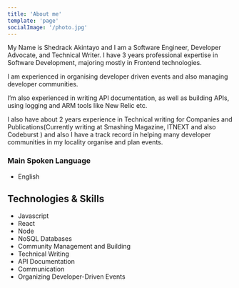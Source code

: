 ```yaml
---
title: 'About me'
template: 'page'
socialImage: '/photo.jpg'
---
```


My Name is Shedrack Akintayo and I am a Software Engineer, Developer Advocate, and Technical Writer. I have 3 years professional expertise in Software Development, majoring mostly in Frontend technologies.

I am experienced in organising developer driven events and also managing developer communities.

I’m also experienced in writing API documentation, as well as building APIs, using logging and ARM tools like New Relic etc.

I also have about 2 years experience in Technical writing for Companies and Publications(Currently writing at Smashing Magazine, ITNEXT and also Codeburst ) and also I have a track record in helping many developer communities in my locality organise and plan events.

### Main Spoken Language

- English

## Technologies & Skills

- Javascript
- React
- Node
- NoSQL Databases
- Community Management and Building
- Technical Writing
- API Documentation
- Communication
- Organizing Developer-Driven Events
